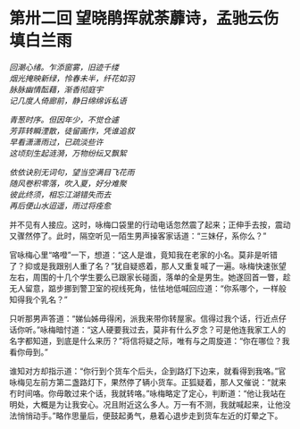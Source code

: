 # 第卅二回 望晓鹃挥就荼蘼诗，孟驰云伤填白兰雨

*回潮心绪。乍添窗雾，旧迹千缕*  
*烟光掩映新绿，怜春未半，纤花如羽*  
*脉脉幽情酝藉，渐香彻庭宇*  
*记几度人倚廊前，静日绵绵诉私语*  

*青葱时序。但因年少，不觉仓遽*  
*芳菲转瞬湮散，徒留画作，凭谁追叙*  
*早看潇潇雨过，已疏淡些许*  
*这顷刻生起涟漪，万物纷纭又飘絮*  

*依依诀别无词句，望当空满目飞花雨*  
*随风卷积零落，吹入夏，好分难聚*  
*彼此终须，相忘江湖错失而去*  
*再后便山水迢遥，雨过将痊愈*  

并不见有人接应。这时，咏梅口袋里的行动电话忽然震了起来；正伸手去按，震动又骤然停了。此时，隔空听见一陌生男声操客家话道：“三妹仔，系你么？”

官咏梅心里“咯噔”一下，想道：“这人是谁，竟知我在老家的小名。莫非是听错了？抑或是我跟别人重了名？”犹自疑惑着，那人又重复喊了一遍。咏梅快速张望左右，周围的十几个学生要么已跟家长碰面，落单的全是男生。她遂回首一瞥，趁无人留意，踮步挪到警卫室的视线死角，怯怯地低喊回应道：“你系哪个，一样般知得我个乳名？”

只听那男声答道：“娣仙姊毋得闲，派我来带你转屋家。信得过我个话，行近点仔话你听。”咏梅暗忖道：“这人硬要我过去，莫非有什么歹念？可是他连我家工人的名字都知道，到底是什么来历？”将信将疑之际，唯有与之周旋道：“你在哪位？我看你毋到。”

谁知对方却指示道：“你行到个货车个后头，企到路灯下边来，就看得到我咯。”官咏梅见左前方第二盏路灯下，果然停了辆小货车。正狐疑着，那人又催说：“就来冇时间咯。你毋敢过来个话，我就转咯。”咏梅略定了定心，判断道：“他让我站在明处，大概是为让我安心。况且附近这么多人。万一有不测，我就喊起来，让他没法悄悄动手。”略作思量后，便鼓起勇气，悬着心退步走到货车左近的灯晕之下。
